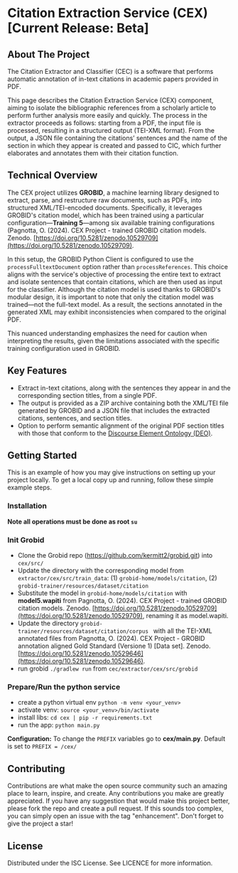 # Citation Extraction Service (CEX) [Current Release: Beta]

## About The Project

The Citation Extractor and Classifier (CEC) is a software that performs automatic annotation of in-text citations in academic papers provided in PDF.

This page describes the Citation Extraction Service (CEX) component, aiming to isolate the bibliographic references from a scholarly article to perform further analysis more easily and quickly. The process in the extractor proceeds as follows: starting from a PDF, the input file is processed, resulting in a structured output (TEI-XML format). From the output, a JSON file containing the citations’ sentences and the name of the section in which they appear is created and passed to CIC, which further elaborates and annotates them with their citation function.

## Technical Overview

The CEX project utilizes **GROBID**, a machine learning library designed to extract, parse, and restructure raw documents, such as PDFs, into structured XML/TEI-encoded documents. Specifically, it leverages GROBID's citation model, which has been trained using a particular configuration—**Training 5**—among six available training configurations (Pagnotta, O. (2024). CEX Project - trained GROBID citation models. Zenodo. [https://doi.org/10.5281/zenodo.10529709](https://doi.org/10.5281/zenodo.10529709).

In this setup, the GROBID Python Client is configured to use the `processFulltextDocument` option rather than `processReferences`. This choice aligns with the service's objective of processing the entire text to extract and isolate sentences that contain citations, which are then used as input for the classifier. Although the citation model is used thanks to GROBID's modular design, it is important to note that only the citation model was trained—not the full-text model. As a result, the sections annotated in the generated XML may exhibit inconsistencies when compared to the original PDF.

This nuanced understanding emphasizes the need for caution when interpreting the results, given the limitations associated with the specific training configuration used in GROBID.

## Key Features

- Extract in-text citations, along with the sentences they appear in and the corresponding section titles, from a single PDF.
- The output is provided as a ZIP archive containing both the XML/TEI file generated by GROBID and a JSON file that includes the extracted citations, sentences, and section titles.
- Option to perform semantic alignment of the original PDF section titles with those that conform to the [Discourse Element Ontology (DEO)](http://purl.org/spar/deo).

## Getting Started

This is an example of how you may give instructions on setting up your project locally. To get a local copy up and running, follow these simple example steps.

### Installation

**Note all operations must be done as root `su`**

### Init Grobid
* Clone the Grobid repo (https://github.com/kermitt2/grobid.git) into `cex/src/`
* Update the directory with the corresponding model from `extractor/cex/src/train_data`: (1) `grobid-home/models/citation`, (2) `grobid-trainer/resources/dataset/citation`
* Substitute the model in `grobid-home/models/citation` with **model5.wapiti** from Pagnotta, O. (2024). CEX Project - trained GROBID citation models. Zenodo. [https://doi.org/10.5281/zenodo.10529709](https://doi.org/10.5281/zenodo.10529709), renaming it as model.wapiti.
* Update the directory `grobid-trainer/resources/dataset/citation/corpus ` with all the TEI-XML annotated files from Pagnotta, O. (2024). CEX Project - GROBID annotation aligned Gold Standard (Versione 1) [Data set]. Zenodo. [https://doi.org/10.5281/zenodo.10529646](https://doi.org/10.5281/zenodo.10529646).
* run grobid `./gradlew run` from `cec/extractor/cex/src/grobid`

### Prepare/Run the python service
* create a python virtual env `python -m venv <your_venv>`
* activate venv: `source <your_venv>/bin/activate`
* install libs: `cd cex | pip -r requirements.txt`
* run the app: `python main.py`

**Configuration:**
To change the `PREFIX` variables go to **cex/main.py**. 
Default is set to `PREFIX = /cex/`

## Contributing

Contributions are what make the open source community such an amazing place to learn, inspire, and create. Any contributions you make are greatly appreciated.
If you have any suggestion that would make this project better, please fork the repo and create a pull request. If this sounds too complex, you can simply open an issue with the tag "enhancement". Don't forget to give the project a star!

## License

Distributed under the ISC License. See LICENCE for more information.
